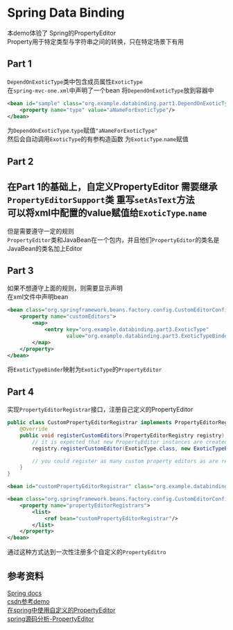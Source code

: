 # Spring Data Binding

本demo体验了 Spring的PropertyEditor  
Property用于特定类型与字符串之间的转换，只在特定场景下有用

## Part 1

`DependOnExoticType`类中包含成员属性`ExoticType`  
在`spring-mvc-one.xml`中声明了一个bean 将`DependOnExoticType`放到容器中

```xml
<bean id="sample" class="org.example.databinding.part1.DependOnExoticType">
    <property name="type" value="aNameForExoticType"/>
</bean>
```

为`DependOnExoticType`.`type`赋值`"aNameForExoticType"`  
然后会自动调用`ExoticType`的有参构造函数 为`ExoticType`.`name`赋值

## Part 2

在Part 1的基础上，自定义PropertyEditor 需要继承`PropertyEditorSupport`类 重写`setAsText`方法  
可以将xml中配置的value赋值给`ExoticType`.`name`
---
但是需要遵守一定的规则  
`PropertyEditor`类和JavaBean在一个包内，并且他们`PropertyEditor`的类名是JavaBean的类名加上Editor

## Part 3

如果不想遵守上面的规则，则需要显示声明  
在xml文件中声明bean

```xml
<bean class="org.springframework.beans.factory.config.CustomEditorConfigurer">
    <property name="customEditors">
        <map>
            <entry key="org.example.databinding.part3.ExoticType"
                   value="org.example.databinding.part3.ExoticTypeBinder"/>
        </map>
    </property>
</bean>
```

将`ExoticTypeBinder`映射为`ExoticType`的`PropertyEditor`

## Part 4

实现`PropertyEditorRegistrar`接口，注册自己定义的PropertyEditor

```java
public class CustomPropertyEditorRegistrar implements PropertyEditorRegistrar {
    @Override
    public void registerCustomEditors(PropertyEditorRegistry registry) {
        // it is expected that new PropertyEditor instances are created
        registry.registerCustomEditor(ExoticType.class, new ExoticTypeBinder());

        // you could register as many custom property editors as are required here...
    }
}
```

```xml
<bean id="customPropertyEditorRegistrar" class="org.example.databinding.part4.CustomPropertyEditorRegistrar"/>

<bean class="org.springframework.beans.factory.config.CustomEditorConfigurer">
    <property name="propertyEditorRegistrars">
        <list>
            <ref bean="customPropertyEditorRegistrar"/>
        </list>
    </property>
</bean>
```

通过这种方式达到一次性注册多个自定义的`PropertyEditro`

## 参考资料

[Spring docs](https://docs.spring.io/spring-framework/docs/current/reference/html/core.html#beans-beans)  
[csdn参考demo](https://blog.csdn.net/u012345283/article/details/42169007)  
[在spring中使用自定义的PropertyEditor](https://my.oschina.net/thinwonton/blog/1492107)    
[spring源码分析-PropertyEditor](https://my.oschina.net/thinwonton/blog/1491733)